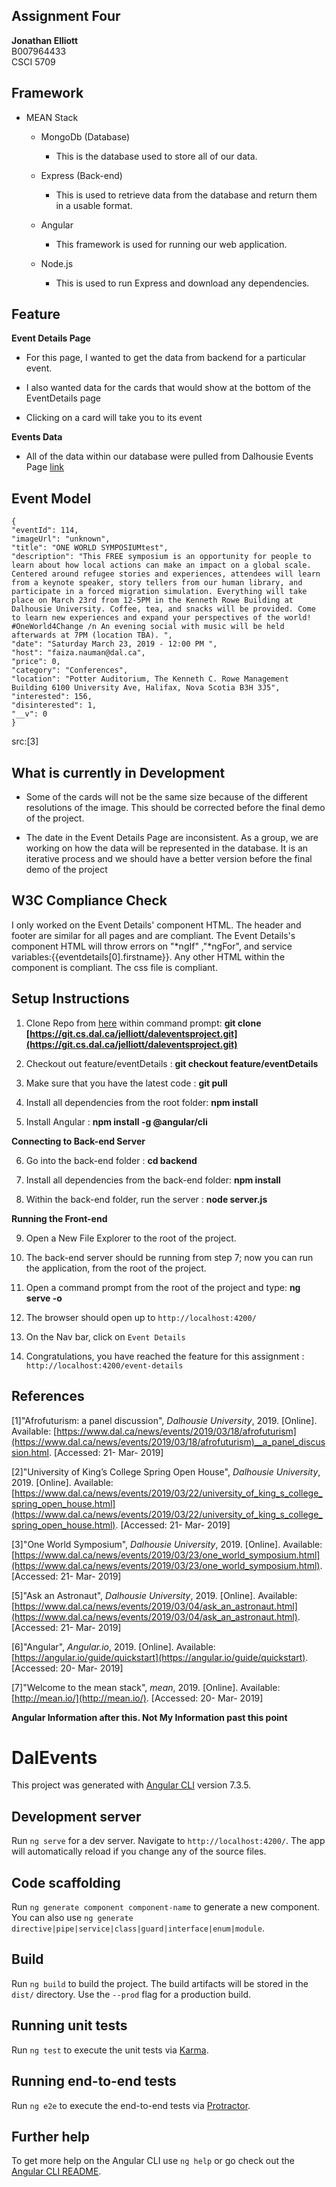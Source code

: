 ## **Assignment Four**

**Jonathan Elliott**  
B007964433  
CSCI 5709

## Framework

-   MEAN Stack

    -   MongoDb (Database)
        - This is the database used to store all of our data.

    -   Express (Back-end)
        - This is used to retrieve data from the database and return them in a usable format.

    -   Angular
        - This framework is used for running our web application.

    -   Node.js
        - This is used to run Express and download any dependencies.


## Feature

**Event Details Page**

-   For this page, I wanted to get the data from backend for a particular event.

-   I also wanted data for the cards that would show at the bottom of the EventDetails page

-   Clicking on a card will take you to its event


**Events Data**

-   All of the data within our database were pulled from Dalhousie Events Page [link](https://www.dal.ca/news/events.html)


## Event Model

    {  
    "eventId": 114,  
    "imageUrl": "unknown",  
    "title": "ONE WORLD SYMPOSIUMtest",  
    "description": "This FREE symposium is an opportunity for people to learn about how local actions can make an impact on a global scale. Centered around refugee stories and experiences, attendees will learn from a keynote speaker, story tellers from our human library, and participate in a forced migration simulation. Everything will take place on March 23rd from 12-5PM in the Kenneth Rowe Building at Dalhousie University. Coffee, tea, and snacks will be provided. Come to learn new experiences and expand your perspectives of the world! #OneWorld4Change /n An evening social with music will be held afterwards at 7PM (location TBA). ",  
    "date": "Saturday March 23, 2019 - 12:00 PM ",  
    "host": "faiza.nauman@dal.ca",  
    "price": 0,  
    "category": "Conferences",  
    "location": "Potter Auditorium, The Kenneth C. Rowe Management Building 6100 University Ave, Halifax, Nova Scotia B3H 3J5",  
    "interested": 156,  
    "disinterested": 1,  
    "__v": 0  
    }  

src:[3]

## What is currently in Development

-   Some of the cards will not be the same size because of the different resolutions of the image. This should be corrected before the final demo of the project.

-   The date in the Event Details Page are inconsistent. As a group, we are working on how the data will be represented in the database. It is an iterative process and we should have a better version before the final demo of the project

## W3C Compliance Check
I only worked on the Event Details' component HTML. The header and footer are similar for all pages and are compliant. The Event Details's component HTML will throw errors on "*ngIf" ,"*ngFor", and service variables:{{eventdetails[0].firstname}}. Any other HTML within the component is compliant. The css file is compliant.

## Setup Instructions

1.  Clone Repo from [here](https://git.cs.dal.ca/jelliott/daleventsproject) within command prompt: **git clone [https://git.cs.dal.ca/jelliott/daleventsproject.git](https://git.cs.dal.ca/jelliott/daleventsproject.git)**

2.  Checkout out feature/eventDetails : **git checkout feature/eventDetails**
3.  Make sure that you have the latest code : **git pull**
4.  Install all dependencies from the root folder: **npm install**
5.  Install Angular : **npm install -g @angular/cli**


**Connecting to Back-end Server**

6.  Go into the back-end folder : **cd backend**

7.  Install all dependencies from the back-end folder: **npm install**

8.  Within the back-end folder, run the server : **node server.js**


**Running the Front-end**

9.  Open a New File Explorer to the root of the project.

10.  The back-end server should be running from step 7; now you can run the application, from the root of the project.

11.  Open a command prompt from the root of the project and type: **ng serve -o**

12.  The browser should open up to `http://localhost:4200/`

13.  On the Nav bar, click on `Event Details`

14.  Congratulations, you have reached the feature for this assignment : `http://localhost:4200/event-details`


## References

[1]"Afrofuturism: a panel discussion", _Dalhousie University_, 2019. [Online]. Available: [https://www.dal.ca/news/events/2019/03/18/afrofuturism](https://www.dal.ca/news/events/2019/03/18/afrofuturism)__a_panel_discussion.html. [Accessed: 21- Mar- 2019]

[2]"University of King’s College Spring Open House", _Dalhousie University_, 2019. [Online]. Available: [https://www.dal.ca/news/events/2019/03/22/university_of_king_s_college_spring_open_house.html](https://www.dal.ca/news/events/2019/03/22/university_of_king_s_college_spring_open_house.html). [Accessed: 21- Mar- 2019]

[3]"One World Symposium", _Dalhousie University_, 2019. [Online]. Available: [https://www.dal.ca/news/events/2019/03/23/one_world_symposium.html](https://www.dal.ca/news/events/2019/03/23/one_world_symposium.html). [Accessed: 21- Mar- 2019]

[5]"Ask an Astronaut", _Dalhousie University_, 2019. [Online]. Available: [https://www.dal.ca/news/events/2019/03/04/ask_an_astronaut.html](https://www.dal.ca/news/events/2019/03/04/ask_an_astronaut.html). [Accessed: 21- Mar- 2019]

[6]"Angular", _Angular.io_, 2019. [Online]. Available: [https://angular.io/guide/quickstart](https://angular.io/guide/quickstart). [Accessed: 20- Mar- 2019]

[7]"Welcome to the mean stack", _mean_, 2019. [Online]. Available: [http://mean.io/](http://mean.io/). [Accessed: 20- Mar- 2019]





**Angular Information after this. Not My Information past this point**

# DalEvents

This project was generated with [Angular CLI](https://github.com/angular/angular-cli) version 7.3.5.

## Development server

Run `ng serve` for a dev server. Navigate to `http://localhost:4200/`. The app will automatically reload if you change any of the source files.

## Code scaffolding

Run `ng generate component component-name` to generate a new component. You can also use `ng generate directive|pipe|service|class|guard|interface|enum|module`.

## Build

Run `ng build` to build the project. The build artifacts will be stored in the `dist/` directory. Use the `--prod` flag for a production build.

## Running unit tests

Run `ng test` to execute the unit tests via [Karma](https://karma-runner.github.io).

## Running end-to-end tests

Run `ng e2e` to execute the end-to-end tests via [Protractor](http://www.protractortest.org/).

## Further help

To get more help on the Angular CLI use `ng help` or go check out the [Angular CLI README](https://github.com/angular/angular-cli/blob/master/README.md).
